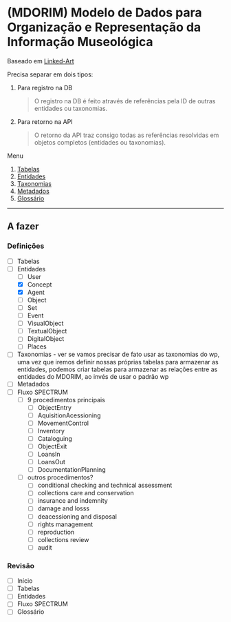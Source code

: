 # (MDORIM) Modelo de Dados para Organização e Representação da Informação Museológica

Baseado em [Linked-Art](https://linked.art/)

Precisa separar em dois tipos:

1. Para registro na DB
    > O registro na DB é feito através de referências pela ID de outras entidades ou taxonomias.
2. Para retorno na API
    > O retorno da API traz consigo todas as referências resolvidas em objetos completos (entidades ou taxonomias).

Menu

1. [Tabelas](./docs/tabelas.md)
2. [Entidades](./docs/api/entities.md)
3. [Taxonomias](./docs/api/taxonomies.md)
4. [Metadados](./docs/metadados.md)
5. [Glossário](./docs/glossario.md)

---

## A fazer

### Definições

- [ ] Tabelas
- [ ] Entidades
  - [ ] User
  - [x] Concept
  - [x] Agent
  - [ ] Object
  - [ ] Set
  - [ ] Event
  - [ ] VisualObject
  - [ ] TextualObject
  - [ ] DigitalObject
  - [ ] Places
- [ ] Taxonomias - ver se vamos precisar de fato usar as taxonomias do wp, uma vez que iremos definir nossas próprias tabelas para armazenar as entidades, podemos criar tabelas para armazenar as relações entre as entidades do MDORIM, ao invés de usar o padrão wp
- [ ] Metadados
- [ ] Fluxo SPECTRUM
  - [ ] 9 procedimentos principais
    - [ ] ObjectEntry
    - [ ] AquisitionAcessioning
    - [ ] MovementControl
    - [ ] Inventory
    - [ ] Cataloguing
    - [ ] ObjectExit
    - [ ] LoansIn
    - [ ] LoansOut
    - [ ] DocumentationPlanning
  - [ ] outros procedimentos?
    - [ ] conditional checking and technical assessment
    - [ ] collections care and conservation
    - [ ] insurance and indemnity
    - [ ] damage and losss
    - [ ] deacessioning and disposal
    - [ ] rights management
    - [ ] reproduction
    - [ ] collections review
    - [ ] audit

### Revisão

- [ ] Início
- [ ] Tabelas
- [ ] Entidades
- [ ] Fluxo SPECTRUM
- [ ] Glossário
